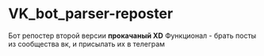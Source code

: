# VK_bot_parser-reposter
Бот репостер второй версии **прокачаный XD**
Функционал - брать посты из сообщества вк, и присылать их в телеграм
